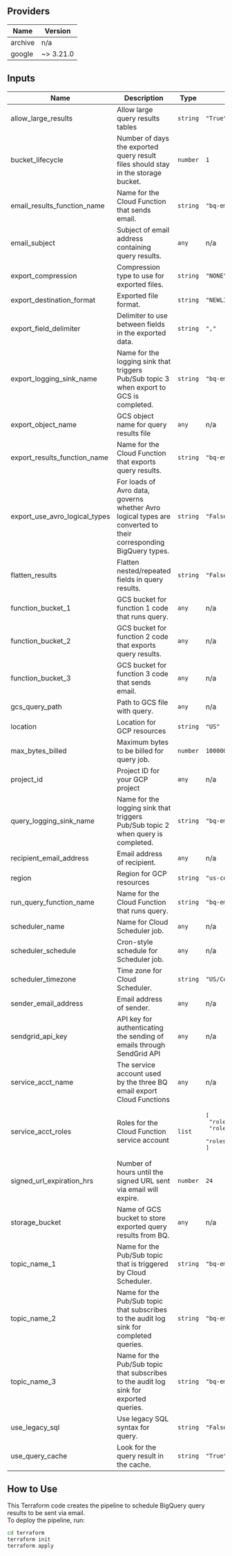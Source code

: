 ## Providers

| Name | Version |
|------|---------|
| archive | n/a |
| google | ~> 3.21.0 |

## Inputs

| Name | Description | Type | Default | Required |
|------|-------------|------|---------|:-----:|
| allow\_large\_results | Allow large query results tables | `string` | `"True"` | no |
| bucket\_lifecycle | Number of days the exported query result files should stay in the storage bucket. | `number` | `1` | no |
| email\_results\_function\_name | Name for the Cloud Function that sends email. | `string` | `"bq-email-send-email"` | no |
| email\_subject | Subject of email address containing query results. | `any` | n/a | yes |
| export\_compression | Compression type to use for exported files. | `string` | `"NONE"` | no |
| export\_destination\_format | Exported file format. | `string` | `"NEWLINE_DELIMETED_JSON"` | no |
| export\_field\_delimiter | Delimiter to use between fields in the exported data. | `string` | `","` | no |
| export\_logging\_sink\_name | Name for the logging sink that triggers Pub/Sub topic 3 when export to GCS is completed. | `string` | `"bq-email-export-completed"` | no |
| export\_object\_name | GCS object name for query results file | `any` | n/a | yes |
| export\_results\_function\_name | Name for the Cloud Function that exports query results. | `string` | `"bq-email-export-gcs"` | no |
| export\_use\_avro\_logical\_types | For loads of Avro data, governs whether Avro logical types are converted to their corresponding BigQuery types. | `string` | `"False"` | no |
| flatten\_results | Flatten nested/repeated fields in query results. | `string` | `"False"` | no |
| function\_bucket\_1 | GCS bucket for function 1 code that runs query. | `any` | n/a | yes |
| function\_bucket\_2 | GCS bucket for function 2 code that exports query results. | `any` | n/a | yes |
| function\_bucket\_3 | GCS bucket for function 3 code that sends email. | `any` | n/a | yes |
| gcs\_query\_path | Path to GCS file with query. | `any` | n/a | yes |
| location | Location for GCP resources | `string` | `"US"` | no |
| max\_bytes\_billed | Maximum bytes to be billed for query job. | `number` | `1000000000` | no |
| project\_id | Project ID for your GCP project | `any` | n/a | yes |
| query\_logging\_sink\_name | Name for the logging sink that triggers Pub/Sub topic 2 when query is completed. | `string` | `"bq-email-query-completed"` | no |
| recipient\_email\_address | Email address of recipient. | `any` | n/a | yes |
| region | Region for GCP resources | `string` | `"us-central1"` | no |
| run\_query\_function\_name | Name for the Cloud Function that runs query. | `string` | `"bq-email-run-query"` | no |
| scheduler\_name | Name for Cloud Scheduler job. | `any` | n/a | yes |
| scheduler\_schedule | Cron-style schedule for Scheduler job. | `any` | n/a | yes |
| scheduler\_timezone | Time zone for Cloud Scheduler. | `string` | `"US/Central"` | no |
| sender\_email\_address | Email address of sender. | `any` | n/a | yes |
| sendgrid\_api\_key | API key for authenticating the sending of emails through SendGrid API | `any` | n/a | yes |
| service\_acct\_name | The service account used by the three BQ email export Cloud Functions | `any` | n/a | yes |
| service\_acct\_roles | Roles for the Cloud Function service account | `list` | <pre>[<br>  "roles/bigquery.admin",<br>  "roles/storage.admin",<br>  "roles/iam.serviceAccountTokenCreator"<br>]</pre> | no |
| signed\_url\_expiration\_hrs | Number of hours until the signed URL sent via email will expire. | `number` | `24` | no |
| storage\_bucket | Name of GCS bucket to store exported query results from BQ. | `any` | n/a | yes |
| topic\_name\_1 | Name for the Pub/Sub topic that is triggered by Cloud Scheduler. | `string` | `"bq-email-run-query"` | no |
| topic\_name\_2 | Name for the Pub/Sub topic that subscribes to the audit log sink for completed queries. | `string` | `"bq-email-export-gcs"` | no |
| topic\_name\_3 | Name for the Pub/Sub topic that subscribes to the audit log sink for exported queries. | `string` | `"bq-email-send-email"` | no |
| use\_legacy\_sql | Use legacy SQL syntax for query. | `string` | `"False"` | no |
| use\_query\_cache | Look for the query result in the cache. | `string` | `"True"` | no |

## How to Use

This Terraform code creates the pipeline to schedule BigQuery query results to be sent via email.  
To deploy the pipeline, run:
```bash
cd terraform
terraform init
terraform apply
```
